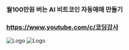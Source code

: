 ### 월100만원 버는 AI 비트코인 자동매매 만들기 
### https://www.youtube.com/c/코딩강사

![Logo](https://github.com/nissi153/aibitcoin/blob/main/thumbnail.png)
![Logo](https://github.com/nissi153/aibitcoin/blob/main/split.png)

